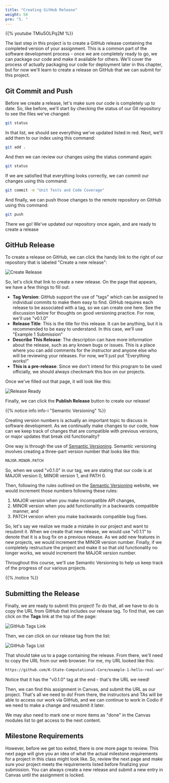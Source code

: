 ```yaml
---
title: "Creating GitHub Release"
weight: 50
pre: "5. "
---
```


{{% youtube TMiu5OLPq2M %}}

The last step in this project is to create a GitHub release containing the completed version of your assignment. This is a common part of the software development process - once we are completely ready to go, we can package our code and make it available for others. We'll cover the process of actually packaging our code for deployment later in this chapter, but for now we'll learn to create a release on GitHub that we can submit for this project.

## Git Commit and Push

Before we create a release, let's make sure our code is completely up to date. So, like before, we'll start by checking the status of our Git repository to see the files we've changed:

```bash
git status
```

In that list, we should see everything we've updated listed in red. Next, we'll add them to our index using this command:

```bash
git add .
```

And then we can review our changes using the status command again:

```bash
git status
```

If we are satisfied that everything looks correctly, we can commit our changes using this command:

```bash
git commit -m "Unit Tests and Code Coverage"
```

And finally, we can push those changes to the remote repository on GitHub using this command:

```bash
git push
```

There we go! We've updated our repository once again, and are ready to create a release

## GitHub Release

To create a release on GitHub, we can click the handy link to the right of our repository that is labeled "Create a new release":

![Create Release](/cc410/images/e1/34createrelease.png)

So, let's click that link to create a new release. On the page that appears, we have a few things to fill out:

* **Tag Version**: GitHub support the use of "tags" which can be assigned to individual commits to make them easy to find. GitHub requires each release to be associated with a tag, so we can create one here. See the discussion below for thoughts on good versioning practice. For now, we'll use "v0.1.0"
* **Release Title**: This is the title for this release. It can be anything, but it is recommended to be easy to understand. In this case, we'll use "Example 1 Submission"
* **Describe This Release**: The description can have more information about the release, such as any known bugs or issues. This is a place where you can add comments for the instructor and anyone else who will be reviewing your releases. For now, we'll just put "Everything works!"
* **This is a pre-release**: Since we don't intend for this program to be used officially, we should always checkmark this box on our projects. 

Once we've filled out that page, it will look like this:

![Release Ready](/cc410/images/e1/34releaseready.png)

Finally, we can click the **Publish Release** button to create our release!

{{% notice info info-i "Semantic Versioning" %}}

Creating version numbers is actually an important topic to discuss in software development. As we continually make changes to our code, how can we keep track of changes that are compatible with previous versions, or major updates that break old functionality?

One way is through the use of [Semantic Versioning](https://semver.org/). Semantic versioning involves creating a three-part version number that looks like this:

```tex
MAJOR.MINOR.PATCH
```

So, when we used "v0.1.0" in our tag, we are stating that our code is at MAJOR version 0, MINOR version 1, and PATH 0.

Then, following the rules outlined on the [Semantic Versioning](https://semver.org/) website, we would increment those numbers following these rules:

1. MAJOR version when you make incompatible API changes,
2. MINOR version when you add functionality in a backwards compatible manner, and
3. PATCH version when you make backwards compatible bug fixes.

So, let's say we realize we made a mistake in our project and want to resubmit it. When we create that new release, we would use "v0.1.1" to denote that it is a bug fix on a previous release. As we add new features in new projects, we would increment the MINOR version number. Finally, if we completely restructure the project and make it so that old functionality no longer works, we would increment the MAJOR version number. 

Throughout this course, we'll use Semantic Versioning to help us keep track of the progress of our various projects.

{{% /notice %}}

## Submitting the Release

Finally, we are ready to submit this project! To do that, all we have to do is copy the URL from GitHub that includes our release tag. To find that, we can click on the **Tags** link at the top of the page:

![GitHub Tags Link](/cc410/images/e1/34tagslink.png)

Then, we can click on our release tag from the list:

![GitHub Tags List](/cc410/images/e1/34tagslist.png)

That should take us to a page containing the release. From there, we'll need to copy the URL from our web browser. For me, my URL looked like this:

```tex
https://github.com/K-State-Computational-Core/example-1-hello-real-world-russfeld-student/releases/tag/v0.1.0
```

Notice that it has the "v0.1.0" tag at the end - that's the URL we need!

Then, we can find this assignment in Canvas, and submit the URL as our project. That's all we need to do! From there, the instructors and TAs will be able to access our work via GitHub, and we can continue to work in Codio if we need to make a change and resubmit it later. 

We may also need to mark one or more items as "done" in the Canvas modules list to get access to the next content. 

## Milestone Requirements

However, before we get too exited, there is one more page to review. This next page will give you an idea of what the actual milestone requirements for a project in this class might look like. So, review the next page and make sure your project meets the requirements listed before finalizing your submission. You can always create a new release and submit a new entry in Canvas until the assignment is locked. 